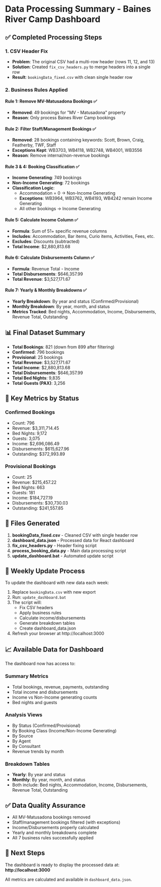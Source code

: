 # Data Processing Summary - Baines River Camp Dashboard

## ✅ Completed Processing Steps

### 1. CSV Header Fix
- **Problem**: The original CSV had a multi-row header (rows 11, 12, and 13)
- **Solution**: Created `fix_csv_headers.py` to merge headers into a single row
- **Result**: `bookingData_fixed.csv` with clean single header row

### 2. Business Rules Applied

#### Rule 1: Remove MV-Matusadona Bookings ✅
- **Removed**: 49 bookings for "MV - Matusadona" property
- **Reason**: Only process Baines River Camp bookings

#### Rule 2: Filter Staff/Management Bookings ✅
- **Removed**: 28 bookings containing keywords: Scott, Brown, Craig, Featherby, TWF, Staff
- **Exceptions Kept**: WB3703, WB4118, WB2748, WB4001, WB3556
- **Reason**: Remove internal/non-revenue bookings

#### Rule 3 & 4: Booking Classification ✅
- **Income Generating**: 749 bookings
- **Non-Income Generating**: 72 bookings
- **Classification Logic**:
  - Accommodation = 0 → Non-Income Generating
  - **Exceptions**: WB3964, WB3762, WB4193, WB4242 remain Income Generating
  - All other bookings → Income Generating

#### Rule 5: Calculate Income Column ✅
- **Formula**: Sum of 51+ specific revenue columns
- **Includes**: Accommodation, Bar items, Curio items, Activities, Fees, etc.
- **Excludes**: Discounts (subtracted)
- **Total Income**: $2,880,813.68

#### Rule 6: Calculate Disbursements Column ✅
- **Formula**: Revenue Total - Income
- **Total Disbursements**: $646,357.99
- **Total Revenue**: $3,527,171.67

#### Rule 7: Yearly & Monthly Breakdowns ✅
- **Yearly Breakdown**: By year and status (Confirmed/Provisional)
- **Monthly Breakdown**: By year, month, and status
- **Metrics Tracked**: Bed nights, Accommodation, Income, Disbursements, Revenue Total, Outstanding

## 📊 Final Dataset Summary

- **Total Bookings**: 821 (down from 899 after filtering)
- **Confirmed**: 796 bookings
- **Provisional**: 25 bookings
- **Total Revenue**: $3,527,171.67
- **Total Income**: $2,880,813.68
- **Total Disbursements**: $646,357.99
- **Total Bed Nights**: 9,835
- **Total Guests (PAX)**: 3,256

## 🎯 Key Metrics by Status

### Confirmed Bookings
- Count: 796
- Revenue: $3,311,714.45
- Bed Nights: 9,172
- Guests: 3,075
- Income: $2,696,086.49
- Disbursements: $615,627.96
- Outstanding: $372,993.89

### Provisional Bookings
- Count: 25
- Revenue: $215,457.22
- Bed Nights: 663
- Guests: 181
- Income: $184,727.19
- Disbursements: $30,730.03
- Outstanding: $241,557.85

## 📁 Files Generated

1. **bookingData_fixed.csv** - Cleaned CSV with single header row
2. **dashboard_data.json** - Processed data for React dashboard
3. **fix_csv_headers.py** - Header fixing script
4. **process_booking_data.py** - Main data processing script
5. **update_dashboard.bat** - Automated update script

## 🔄 Weekly Update Process

To update the dashboard with new data each week:

1. Replace `bookingData.csv` with new export
2. Run: `update_dashboard.bat`
3. The script will:
   - Fix CSV headers
   - Apply business rules
   - Calculate income/disbursements
   - Generate breakdown tables
   - Create dashboard_data.json
4. Refresh your browser at http://localhost:3000

## 📈 Available Data for Dashboard

The dashboard now has access to:

### Summary Metrics
- Total bookings, revenue, payments, outstanding
- Total income and disbursements
- Income vs Non-Income generating counts
- Bed nights and guests

### Analysis Views
- By Status (Confirmed/Provisional)
- By Booking Class (Income/Non-Income Generating)
- By Source
- By Agent
- By Consultant
- Revenue trends by month

### Breakdown Tables
- **Yearly**: By year and status
- **Monthly**: By year, month, and status
- Both include: Bed nights, Accommodation, Income, Disbursements, Revenue Total, Outstanding

## ✅ Data Quality Assurance

- All MV-Matusadona bookings removed
- Staff/management bookings filtered (with exceptions)
- Income/Disbursements properly calculated
- Yearly and monthly breakdowns complete
- All 7 business rules successfully applied

## 🚀 Next Steps

The dashboard is ready to display the processed data at:
**http://localhost:3000**

All metrics are calculated and available in `dashboard_data.json`.

